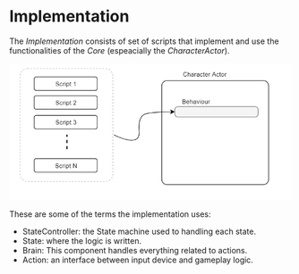 # Implementation

The _Implementation_ consists of set of scripts that implement and use the functionalities of the _Core_ \(espeacially the _CharacterActor_\).

![](../../.gitbook/assets/imagen%20%2828%29.png)

These are some of the terms the implementation uses:

* StateController: the State machine used to handling each state.
* State: where the logic is written.
* Brain: This component handles everything related to actions.
* Action: an interface between input device and gameplay logic.

